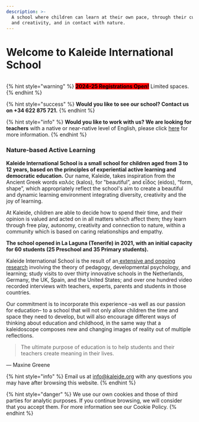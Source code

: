 ```yaml
---
description: >-
  A school where children can learn at their own pace, through their curiosity
  and creativity, and in contact with nature.
---
```


# Welcome to Kaleide International School

<figure><img src=".gitbook/assets/IMG_7964.JPG" alt=""><figcaption></figcaption></figure>



{% hint style="warning" %}
<mark style="background-color:red;">**2024-25 Registrations Open!**</mark> Limited spaces.
{% endhint %}

{% hint style="success" %}
**Would you like to see our school? Contact us on +34 622 875 721.**
{% endhint %}

{% hint style="info" %}
**Would you like to work with us? We are looking for teachers** with a native or near-native level of English, please click [here](work-with-us/) for more information.
{% endhint %}

### Nature-based Active Learning

**Kaleide International School is a small school for children aged from 3 to 12 years, based on the principles of experiential active learning and democratic education.** Our name, Kaleide, takes inspiration from the Ancient Greek words καλός (kalos), for ‟beautiful”, and εἶδος (eidos), “form, shape”, which appropriately reflect the school's aim to create a beautiful and dynamic learning environment integrating diversity, creativity and the joy of learning.

At Kaleide, children are able to decide how to spend their time, and their opinion is valued and acted on in all matters which affect them; they learn through free play, autonomy, creativity and connection to nature, within a community which is based on caring relationships and empathy.&#x20;

**The school opened in La Laguna (Tenerife) in 2021, with an initial capacity for 60 students (25 Preschool and 35 Primary students).**

Kaleide International School is the result of an[ extensive and ongoing research](https://www.estonoesunaescuela.org) involving the theory of pedagogy, developmental psychology, and learning; study visits to over thirty innovative schools in the Netherlands, Germany, the UK, Spain, and the United States; and over one hundred video recorded interviews with teachers, experts, parents and students in those countries.

Our commitment is to incorporate this experience –as well as our passion for education– to a school that will not only allow children the time and space they need to develop, but will also encourage different ways of thinking about education and childhood, in the same way that a kaleidoscope composes new and changing images of reality out of multiple reflections.

> The ultimate purpose of education is to help students and their teachers create meaning in their lives.

— Maxine Greene



{% hint style="info" %}
&#x20;Email us at info@kaleide.org with any questions you may have after browsing this website.
{% endhint %}

{% hint style="danger" %}
We use our own cookies and those of third parties for analytic purposes. If you continue browsing, we will consider that you accept them. For more information see our Cookie Policy.
{% endhint %}

###
